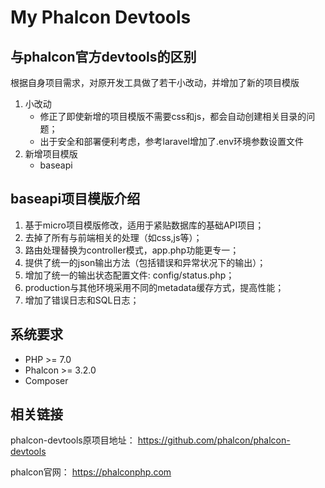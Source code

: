 # My Phalcon Devtools

## 与phalcon官方devtools的区别 

根据自身项目需求，对原开发工具做了若干小改动，并增加了新的项目模版
1. 小改动
    * 修正了即使新增的项目模版不需要css和js，都会自动创建相关目录的问题；
    * 出于安全和部署便利考虑，参考laravel增加了.env环境参数设置文件
2. 新增项目模版
    * baseapi

## baseapi项目模版介绍

1. 基于micro项目模版修改，适用于紧贴数据库的基础API项目；
2. 去掉了所有与前端相关的处理（如css,js等）；
3. 路由处理替换为controller模式，app.php功能更专一；
4. 提供了统一的json输出方法（包括错误和异常状况下的输出）；
5. 增加了统一的输出状态配置文件: config/status.php；
6. production与其他环境采用不同的metadata缓存方式，提高性能；
7. 增加了错误日志和SQL日志；

## 系统要求

* PHP >= 7.0
* Phalcon >= 3.2.0
* Composer

## 相关链接

phalcon-devtools原项目地址：
https://github.com/phalcon/phalcon-devtools

phalcon官网：
https://phalconphp.com
